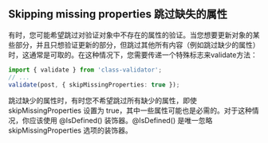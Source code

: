 ## Skipping missing properties 跳过缺失的属性


有时，您可能希望跳过对验证对象中不存在的属性的验证。当您想要更新对象的某些部分，并且只想验证更新的部分，但跳过其他所有内容（例如跳过缺少的属性）时，这通常是可取的。在这种情况下，您需要传递一个特殊标志来validate方法：

```typescript
import { validate } from 'class-validator';
// ...
validate(post, { skipMissingProperties: true });

```
跳过缺少的属性时，有时您不希望跳过所有缺少的属性，即使 skipMissingProperties 设置为 true，其中一些属性可能也是必需的。对于这种情况，你应该使用 @IsDefined() 装饰器。@IsDefined() 是唯一忽略 skipMissingProperties 选项的装饰器。
